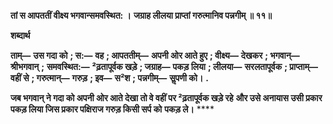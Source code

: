 **तां स आपततीं वीक्ष्य भगवान्समवस्थित: ।** **जग्राह लीलया प्राप्तां गरुत्मानिव पन्नगीम् ॥ ११॥** 

**शब्दार्थ** 

**ताम्—** **उस गदा को** **; स:—** **वह** **; आपततीम्—** **अपनी ओर आते हुए** **; वीक्ष्य—** **देखकर** **; भगवान्—** **श्रीभगवान्** **;** **समवस्थित:—** **²ढ़तापूर्वक खड़े** **; जग्राह—** **पकड़ लिया** **; लीलया—** **सरलतापूर्वक** **; प्राप्ताम्—** **वहीं से** **; गरुत्मान्—** **गरुड़** **; इव—** **स²श** **; पन्नगीम्—** **सॢपणी को।** **.** 

**जब भगवान् ने गदा को अपनी ओर आते देखा तो वे वहीं पर ²ढ़तापूर्वक खड़े रहे** **और उसे अनायास उसी प्रकार पकड़ लिया जिस प्रकार पक्षिराज गरुड़ किसी सर्प को** **पकड़ ले।** **** 